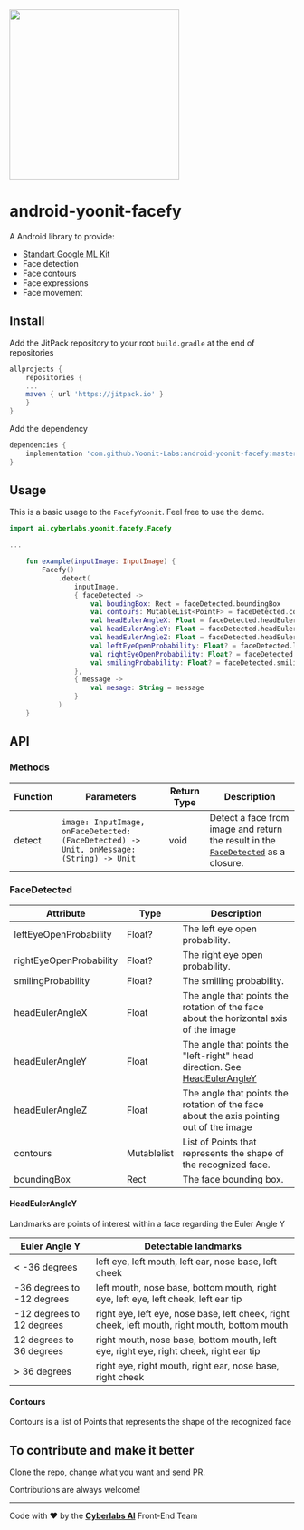 <img src="https://raw.githubusercontent.com/Yoonit-Labs/android-yoonit-camera/development/logo_cyberlabs.png" width="300">

# android-yoonit-facefy

A Android library to provide:
- [Standart Google ML Kit](https://developers.google.com/ml-kit)
- Face detection
- Face contours
- Face expressions
- Face movement

## Install
  
Add the JitPack repository to your root `build.gradle` at the end of repositories  

```groovy  
allprojects {
	repositories {  
	... 
	maven { url 'https://jitpack.io' }
	} 
}  
```  

Add the dependency  

```groovy  
dependencies {
	implementation 'com.github.Yoonit-Labs:android-yoonit-facefy:master-SNAPSHOT'
}
```  

## Usage

This is a basic usage to the `FacefyYoonit`.
Feel free to use the demo.

```kotlin
import ai.cyberlabs.yoonit.facefy.Facefy

...

    fun example(inputImage: InputImage) {
        Facefy()
            .detect(
                inputImage,
                { faceDetected ->
                    val boudingBox: Rect = faceDetected.boundingBox
                    val contours: MutableList<PointF> = faceDetected.contours
                    val headEulerAngleX: Float = faceDetected.headEulerAngleX
                    val headEulerAngleY: Float = faceDetected.headEulerAngleY
                    val headEulerAngleZ: Float = faceDetected.headEulerAngleZ
                    val leftEyeOpenProbability: Float? = faceDetected.leftEyeOpenProbability
                    val rightEyeOpenProbability: Float? = faceDetected.rightEyeOpenProbability
                    val smilingProbability: Float? = faceDetected.smilingProbability
                },
                { message ->
                    val mesage: String = message
                }
            )
    }
```

## API

### Methods

| Function | Parameters                                                                                                                                                                                               | Return Type | Description |
| -              | -                                                                                                                                                                                                                | -                   | -                 |
| detect     |  `image: InputImage, onFaceDetected: (FaceDetected) -> Unit, onMessage: (String) -> Unit` | void   | Detect a face from image and return the result in the [`FaceDetected`](#facedetected) as a closure. |

### FaceDetected

| Attribute               | Type                | Description                                                                                    |
| -                       | -                   | -                                                                                              |
| leftEyeOpenProbability  | Float?              | The left eye open probability.                                                                 |
| rightEyeOpenProbability | Float?              | The right eye open probability.                                                                |
| smilingProbability      | Float?              | The smilling probability.                                                                      |
| headEulerAngleX         | Float               | The angle that points the rotation of the face about the horizontal axis of the image          |
| headEulerAngleY         | Float               | The angle that points the "left-right" head direction. See [HeadEulerAngleY](#headeulerangley) |
| headEulerAngleZ         | Float               | The angle that points the rotation of the face about the axis pointing out of the image        |
| contours                | Mutablelist<PointF> | List of Points that represents the shape of the recognized face.                               |
| boundingBox             | Rect                | The face bounding box.                                                                         |

#### HeadEulerAngleY

Landmarks are points of interest within a face regarding the Euler Angle Y 

| Euler Angle Y                     | Detectable landmarks                                      
| -                                 | -                                              
| < -36 degrees                     | left eye, left mouth, left ear, nose base, left cheek                             
| -36 degrees to -12 degrees        | left mouth, nose base, bottom mouth, right eye, left eye, left cheek, left ear tip                  
| -12 degrees to 12 degrees         | right eye, left eye, nose base, left cheek, right cheek, left mouth, right mouth, bottom mouth          
| 12 degrees to 36 degrees          | right mouth, nose base, bottom mouth, left eye, right eye, right cheek, right ear tip             
| > 36 degrees                      | right eye, right mouth, right ear, nose base, right cheek       

#### Contours

Contours is a list of Points that represents the shape of the recognized face       

## To contribute and make it better

Clone the repo, change what you want and send PR.

Contributions are always welcome!

---

Code with ❤ by the [**Cyberlabs AI**](https://cyberlabs.ai/) Front-End Team